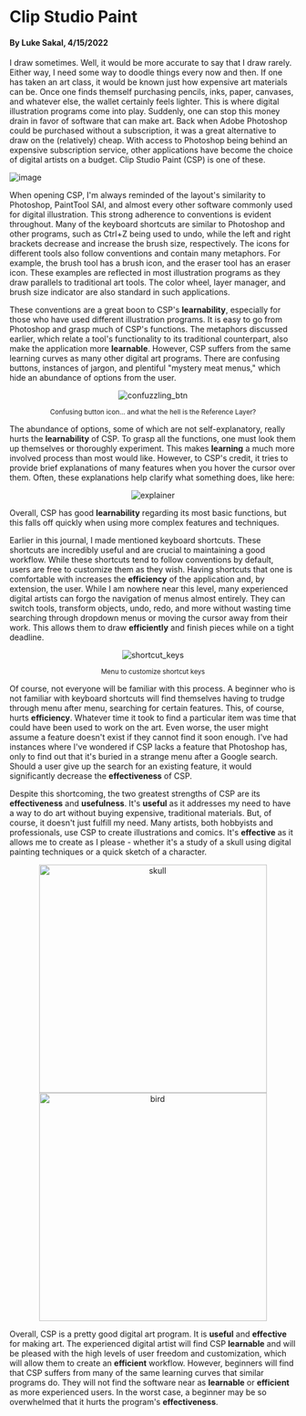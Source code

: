 # Clip Studio Paint
#### By Luke Sakal, 4/15/2022

I draw sometimes. Well, it would be more accurate to say that I draw rarely. Either way, I need some way to doodle things every now and then. If one has taken an art class, it would be known just how expensive art materials can be. Once one finds themself purchasing pencils, inks, paper, canvases, and whatever else, the wallet certainly feels lighter. This is where digital illustration programs come into play. Suddenly, one can stop this money drain in favor of software that can make art. Back when Adobe Photoshop could be purchased without a subscription, it was a great alternative to draw on the (relatively) cheap. With access to Photoshop being behind an expensive subscription service, other applications have become the choice of digital artists on a budget. Clip Studio Paint (CSP) is one of these.

![image](https://user-images.githubusercontent.com/83680711/163661365-5460d512-4677-4cd9-8163-8ac14fae0b41.png)

When opening CSP, I'm always reminded of the layout's similarity to Photoshop, PaintTool SAI, and almost every other software commonly used for digital illustration. This strong adherence to conventions is evident throughout. Many of the keyboard shortcuts are similar to Photoshop and other programs, such as Ctrl+Z being used to undo, while the left and right brackets decrease and increase the brush size, respectively. The icons for different tools also follow conventions and contain many metaphors. For example, the brush tool has a brush icon, and the eraser tool has an eraser icon. These examples are reflected in most illustration programs as they draw parallels to traditional art tools. The color wheel, layer manager, and brush size indicator are also standard in such applications.

These conventions are a great boon to CSP's **learnability**, especially for those who have used different illustration programs. It is easy to go from Photoshop and grasp much of CSP's functions. The metaphors discussed earlier, which relate a tool's functionality to its traditional counterpart, also make the application more **learnable**. However, CSP suffers from the same learning curves as many other digital art programs. There are confusing buttons, instances of jargon, and plentiful "mystery meat menus," which hide an abundance of options from the user. 

<p align='center'>
  <img src="https://user-images.githubusercontent.com/83680711/163661890-6197370f-8392-4d3c-996e-8ed1fc00e4fa.png" alt="confuzzling_btn">
  <p align='center'><small>Confusing button icon... and what the hell is the Reference Layer?</small></p>
</p>

The abundance of options, some of which are not self-explanatory, really hurts the **learnability** of CSP. To grasp all the functions, one must look them up themselves or thoroughly experiment. This makes **learning** a much more involved process than most would like. However, to CSP's credit, it tries to provide brief explanations of many features when you hover the cursor over them. Often, these explanations help clarify what something does, like here:

<p align='center'>
  <img src="https://user-images.githubusercontent.com/83680711/163662283-1f03bc20-9f5e-4183-a6a8-91084cf3828d.png" alt="explainer">
</p>

Overall, CSP has good **learnability** regarding its most basic functions, but this falls off quickly when using more complex features and techniques. 

Earlier in this journal, I made mentioned keyboard shortcuts. These shortcuts are incredibly useful and are crucial to maintaining a good workflow. While these shortcuts tend to follow conventions by default, users are free to customize them as they wish. Having shortcuts that one is comfortable with increases the **efficiency** of the application and, by extension, the user. While I am nowhere near this level, many experienced digital artists can forgo the navigation of menus almost entirely. They can switch tools, transform objects, undo, redo, and more without wasting time searching through dropdown menus or moving the cursor away from their work. This allows them to draw **efficiently** and finish pieces while on a tight deadline.

<p align='center'>
  <img src="https://user-images.githubusercontent.com/83680711/163662618-83b7275d-0427-4b87-8790-bcfbc77f95c5.png" alt="shortcut_keys">
  <p align='center'><small>Menu to customize shortcut keys</small></p>
</p>

Of course, not everyone will be familiar with this process. A beginner who is not familiar with keyboard shortcuts will find themselves having to trudge through menu after menu, searching for certain features. This, of course, hurts **efficiency**. Whatever time it took to find a particular item was time that could have been used to work on the art. Even worse, the user might assume a feature doesn't exist if they cannot find it soon enough. I've had instances where I've wondered if CSP lacks a feature that Photoshop has, only to find out that it's buried in a strange menu after a Google search. Should a user give up the search for an existing feature, it would significantly decrease the **effectiveness** of CSP. 

Despite this shortcoming, the two greatest strengths of CSP are its **effectiveness** and **usefulness**. It's **useful** as it addresses my need to have a way to do art without buying expensive, traditional materials. But, of course, it doesn't just fulfill my need. Many artists, both hobbyists and professionals, use CSP to create illustrations and comics. It's **effective** as it allows me to create as I please - whether it's a study of a skull using digital painting techniques or a quick sketch of a character.

<p align='center'>
  <img src="https://user-images.githubusercontent.com/83680711/163663451-5bded59f-31ea-490b-b43e-15910e91b067.png" alt="skull" height="400">
  <img src="https://user-images.githubusercontent.com/83680711/163663459-112669f9-d1a6-4f1b-8e34-c243ea2cfc83.png" alt="bird" height="400">
</p>

Overall, CSP is a pretty good digital art program. It is **useful** and **effective** for making art. The experienced digital artist will find CSP **learnable** and will be pleased with the high levels of user freedom and customization, which will allow them to create an **efficient** workflow. However, beginners will find that CSP suffers from many of the same learning curves that similar programs do. They will not find the software near as **learnable** or **efficient** as more experienced users. In the worst case, a beginner may be so overwhelmed that it hurts the program's **effectiveness**.
